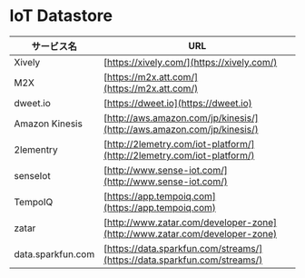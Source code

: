 # IoT Datastore


| サービス名 | URL |
| -- | -- |
|Xively|[https://xively.com/](https://xively.com/)
|M2X|[https://m2x.att.com/](https://m2x.att.com/)|
|dweet.io|[https://dweet.io](https://dweet.io)|
|Amazon Kinesis|[http://aws.amazon.com/jp/kinesis/](http://aws.amazon.com/jp/kinesis/)|
|2lementry|[http://2lemetry.com/iot-platform/](http://2lemetry.com/iot-platform/)|
|senseIot|[http://www.sense-iot.com/](http://www.sense-iot.com/)|
|TempoIQ|[https://app.tempoiq.com](https://app.tempoiq.com)|
|zatar|[http://www.zatar.com/developer-zone](http://www.zatar.com/developer-zone)|
|data.sparkfun.com|[https://data.sparkfun.com/streams/](https://data.sparkfun.com/streams/)|
